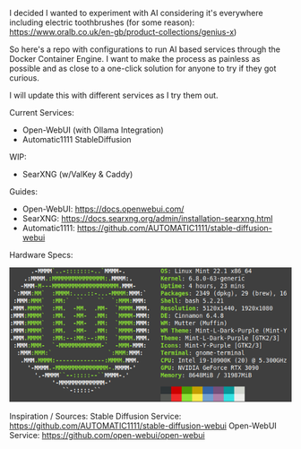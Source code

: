 I decided I wanted to experiment with AI considering it's everywhere including electric toothbrushes (for some reason): https://www.oralb.co.uk/en-gb/product-collections/genius-x)

So here's a repo with configurations to run AI based services through the Docker Container Engine. 
I want to make the process as painless as possible and as close to a one-click solution for anyone to try if they got curious.

I will update this with different services as I try them out.

Current Services:
- Open-WebUI (with Ollama Integration)
- Automatic1111 StableDiffusion

WIP:
- SearXNG (w/ValKey & Caddy)

Guides:
- Open-WebUI: https://docs.openwebui.com/
- SearXNG: https://docs.searxng.org/admin/installation-searxng.html
- Automatic1111: https://github.com/AUTOMATIC1111/stable-diffusion-webui

Hardware Specs:

![NeoFetch Screenshot][neofetch_img]

[neofetch_img]: https://github.com/JoeMoloney/AI/blob/master/images/neofetch.png "Logo Title Text 2"

Inspiration / Sources: 
Stable Diffusion Service: https://github.com/AUTOMATIC1111/stable-diffusion-webui
Open-WebUI Service: https://github.com/open-webui/open-webui
